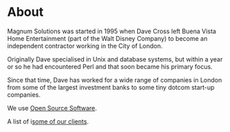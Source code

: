 # About

Magnum Solutions was started in 1995 when Dave Cross left Buena Vista
Home Entertainment (part of the Walt Disney Company) to become an independent
contractor working in the City of London.

Originally Dave specialised in Unix and database systems, but within a year
or so he had encountered Perl and that soon became his primary focus.

Since that time, Dave has worked for a wide range of companies in London from
some of the largest investment banks to some tiny dotcom start-up companies.

We use [Open Source Software](/about/opensource/).

A list of i[some of our clients](/about/clients/).
